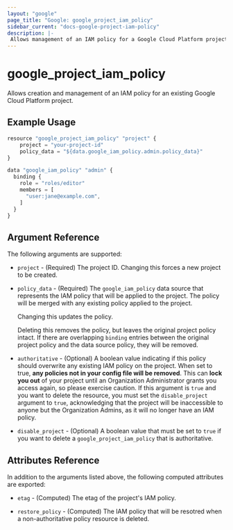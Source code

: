```yaml
---
layout: "google"
page_title: "Google: google_project_iam_policy"
sidebar_current: "docs-google-project-iam-policy"
description: |-
 Allows management of an IAM policy for a Google Cloud Platform project.
---
```


# google\_project\_iam\_policy

Allows creation and management of an IAM policy for an existing Google Cloud
Platform project.

## Example Usage

```js
resource "google_project_iam_policy" "project" {
    project = "your-project-id"
    policy_data = "${data.google_iam_policy.admin.policy_data}"
}

data "google_iam_policy" "admin" {
  binding {
    role = "roles/editor"
    members = [
      "user:jane@example.com",
    ]
  }
}
```

## Argument Reference

The following arguments are supported:

* `project` - (Required) The project ID.
    Changing this forces a new project to be created.

* `policy_data` - (Required) The `google_iam_policy` data source that represents
    the IAM policy that will be applied to the project. The policy will be
    merged with any existing policy applied to the project.

    Changing this updates the policy.

    Deleting this removes the policy, but leaves the original project policy
    intact. If there are overlapping `binding` entries between the original
    project policy and the data source policy, they will be removed.

* `authoritative` - (Optional) A boolean value indicating if this policy
    should overwrite any existing IAM policy on the project. When set to true,
    **any policies not in your config file will be removed**. This can **lock
    you out** of your project until an Organization Administrator grants you
    access again, so please exercise caution. If this argument is `true` and you
    want to delete the resource, you must set the `disable_project` argument to
    `true`, acknowledging that the project will be inaccessible to anyone but the
    Organization Admins, as it will no longer have an IAM policy.

* `disable_project` - (Optional) A boolean value that must be set to `true`
    if you want to delete a `google_project_iam_policy` that is authoritative.

## Attributes Reference

In addition to the arguments listed above, the following computed attributes are
exported:

* `etag` - (Computed) The etag of the project's IAM policy.

* `restore_policy` - (Computed) The IAM policy that will be resotred when a
    non-authoritative policy resource is deleted.
